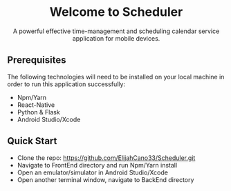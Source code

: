<div align="center">
  
#  Welcome to Scheduler  

A powerful effective time-management and scheduling calendar service application for mobile devices.

</div>

## Prerequisites  
The following technologies will need to be installed on your local machine in order to run this application successfully:  
*   Npm/Yarn  
*   React-Native  
*   Python & Flask  
*   Android Studio/Xcode  

## Quick Start  
*   Clone the repo: https://github.com/ElijahCano33/Scheduler.git
*   Navigate to FrontEnd directory and run Npm/Yarn install
*   Open an emulator/simulator in Android Studio/Xcode
*   Open another terminal window, navigate to BackEnd directory

